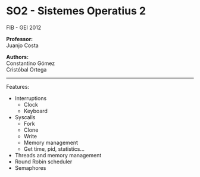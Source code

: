 SO2 - Sistemes Operatius 2   
==  

FIB - GEI 2012

**Professor:**  
Juanjo Costa  

**Authors:**  
Constantino Gómez  
Cristóbal Ortega  

----
Features:  
- Interruptions
  - Clock
  - Keyboard
- Syscalls
  - Fork
  - Clone
  - Write
  - Memory management
  - Get time, pid, statistics...
- Threads and memory management
- Round Robin scheduler
- Semaphores
